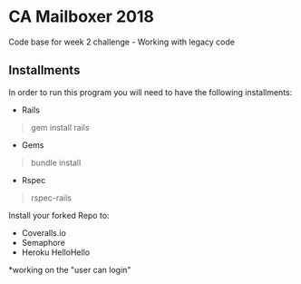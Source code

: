 # CA Mailboxer 2018

Code base for week 2 challenge - Working with legacy code

## Installments
In order to run this program you will need to have the following installments:

* Rails 
> gem install rails
* Gems
> bundle install
* Rspec
> rspec-rails

Install your forked Repo to:
* Coveralls.io
* Semaphore
* Heroku
HelloHello

*working on the "user can login"
